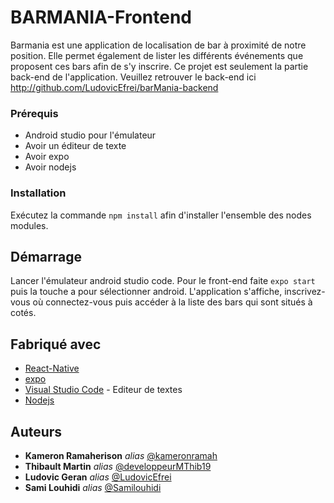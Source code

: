 # BARMANIA-Frontend

Barmania est une application de localisation de bar à proximité de notre position. Elle permet également de lister les différents événements que proposent ces bars afin de s'y inscrire. Ce projet est seulement la partie back-end de l'application. Veuillez retrouver le back-end ici http://github.com/LudovicEfrei/barMania-backend


### Prérequis 

-  Android studio pour l'émulateur
-  Avoir un éditeur de texte 
-  Avoir expo 
-  Avoir nodejs 


### Installation
Exécutez la commande ``npm install`` afin d'installer l'ensemble des nodes modules.


## Démarrage 
Lancer l'émulateur android studio code.
Pour le front-end faite ``expo start`` puis la touche a pour sélectionner android.
L'application s'affiche, inscrivez-vous où connectez-vous puis accéder à la liste des bars qui sont situés à cotés.



## Fabriqué avec
* [React-Native](https://reactnative.dev/)
* [expo](https://expo.io/) 
* [Visual Studio Code](https://code.visualstudio.com/) - Editeur de textes
* [Nodejs](https://nodejs.org/en/)


## Auteurs

* **Kameron Ramaherison** _alias_ [@kameronramah](https://github.com/outout14)
* **Thibault Martin** _alias_ [@developpeurMThib19](https://github.com/developpeurMThib19)
* **Ludovic Geran** _alias_ [@LudovicEfrei](https://github.com/LudovicEfrei)
* **Sami Louhidi** _alias_ [@Samilouhidi](https://github.com/Samilouhidi)